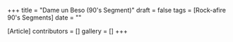 +++
title = "Dame un Beso (90's Segment)"
draft = false
tags = [Rock-afire 90's Segments]
date = ""

[Article]
contributors = []
gallery = []
+++